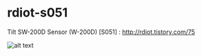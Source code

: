 # rdiot-s051
Tilt SW-200D Sensor (W-200D) [S051] : http://rdiot.tistory.com/75

![alt text](http://cafefiles.naver.net/20160108_236/dragontoyou_14522606390253saVg_JPEG/20160108_224313_001.jpg)
